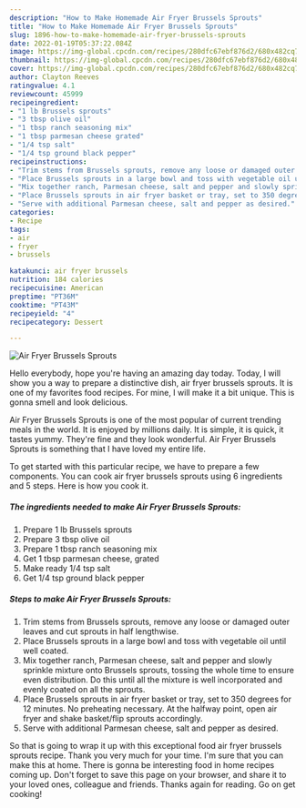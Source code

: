 ```yaml
---
description: "How to Make Homemade Air Fryer Brussels Sprouts"
title: "How to Make Homemade Air Fryer Brussels Sprouts"
slug: 1896-how-to-make-homemade-air-fryer-brussels-sprouts
date: 2022-01-19T05:37:22.084Z
image: https://img-global.cpcdn.com/recipes/280dfc67ebf876d2/680x482cq70/air-fryer-brussels-sprouts-recipe-main-photo.jpg
thumbnail: https://img-global.cpcdn.com/recipes/280dfc67ebf876d2/680x482cq70/air-fryer-brussels-sprouts-recipe-main-photo.jpg
cover: https://img-global.cpcdn.com/recipes/280dfc67ebf876d2/680x482cq70/air-fryer-brussels-sprouts-recipe-main-photo.jpg
author: Clayton Reeves
ratingvalue: 4.1
reviewcount: 45999
recipeingredient:
- "1 lb Brussels sprouts"
- "3 tbsp olive oil"
- "1 tbsp ranch seasoning mix"
- "1 tbsp parmesan cheese grated"
- "1/4 tsp salt"
- "1/4 tsp ground black pepper"
recipeinstructions:
- "Trim stems from Brussels sprouts, remove any loose or damaged outer leaves and cut sprouts in half lengthwise."
- "Place Brussels sprouts in a large bowl and toss with vegetable oil until well coated."
- "Mix together ranch, Parmesan cheese, salt and pepper and slowly sprinkle mixture onto Brussels sprouts, tossing the whole time to ensure even distribution. Do this until all the mixture is well incorporated and evenly coated on all the sprouts."
- "Place Brussels sprouts in air fryer basket or tray, set to 350 degrees for 12 minutes. No preheating necessary. At the halfway point, open air fryer and shake basket/flip sprouts accordingly."
- "Serve with additional Parmesan cheese, salt and pepper as desired."
categories:
- Recipe
tags:
- air
- fryer
- brussels

katakunci: air fryer brussels 
nutrition: 184 calories
recipecuisine: American
preptime: "PT36M"
cooktime: "PT43M"
recipeyield: "4"
recipecategory: Dessert

---
```



![Air Fryer Brussels Sprouts](https://img-global.cpcdn.com/recipes/280dfc67ebf876d2/680x482cq70/air-fryer-brussels-sprouts-recipe-main-photo.jpg)

Hello everybody, hope you're having an amazing day today. Today, I will show you a way to prepare a distinctive dish, air fryer brussels sprouts. It is one of my favorites food recipes. For mine, I will make it a bit unique. This is gonna smell and look delicious.



Air Fryer Brussels Sprouts is one of the most popular of current trending meals in the world. It is enjoyed by millions daily. It is simple, it is quick, it tastes yummy. They're fine and they look wonderful. Air Fryer Brussels Sprouts is something that I have loved my entire life.


To get started with this particular recipe, we have to prepare a few components. You can cook air fryer brussels sprouts using 6 ingredients and 5 steps. Here is how you cook it.

<!--inarticleads1-->

##### The ingredients needed to make Air Fryer Brussels Sprouts:

1. Prepare 1 lb Brussels sprouts
1. Prepare 3 tbsp olive oil
1. Prepare 1 tbsp ranch seasoning mix
1. Get 1 tbsp parmesan cheese, grated
1. Make ready 1/4 tsp salt
1. Get 1/4 tsp ground black pepper




<!--inarticleads2-->

##### Steps to make Air Fryer Brussels Sprouts:

1. Trim stems from Brussels sprouts, remove any loose or damaged outer leaves and cut sprouts in half lengthwise.
1. Place Brussels sprouts in a large bowl and toss with vegetable oil until well coated.
1. Mix together ranch, Parmesan cheese, salt and pepper and slowly sprinkle mixture onto Brussels sprouts, tossing the whole time to ensure even distribution. Do this until all the mixture is well incorporated and evenly coated on all the sprouts.
1. Place Brussels sprouts in air fryer basket or tray, set to 350 degrees for 12 minutes. No preheating necessary. At the halfway point, open air fryer and shake basket/flip sprouts accordingly.
1. Serve with additional Parmesan cheese, salt and pepper as desired.




So that is going to wrap it up with this exceptional food air fryer brussels sprouts recipe. Thank you very much for your time. I'm sure that you can make this at home. There is gonna be interesting food in home recipes coming up. Don't forget to save this page on your browser, and share it to your loved ones, colleague and friends. Thanks again for reading. Go on get cooking!
